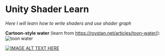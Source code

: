 # Unity Shader Learn
*Here I will learn how to write shaders and use shader graph*

**Cartoon-style water** (learn from https://roystan.net/articles/toon-water/):
 ![toon water](https://github.com/Dimason2020/Shader-Learn/assets/83028971/bdf6aaf2-7b83-4066-9564-fe0e240829ca)

[![IMAGE ALT TEXT HERE](https://img.youtube.com/vi/i0x5fj4PqP4&t=281s&ab/0.jpg)](https://www.youtube.com/watch?v=i0x5fj4PqP4&t=281s&ab)
